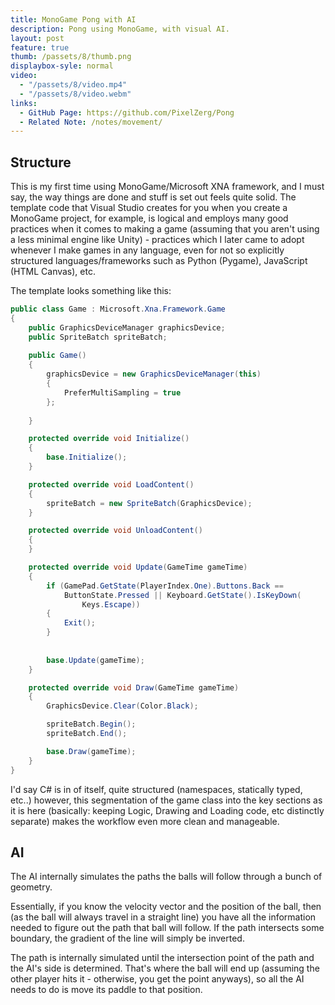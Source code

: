 ```yaml
---
title: MonoGame Pong with AI
description: Pong using MonoGame, with visual AI.
layout: post
feature: true
thumb: /passets/8/thumb.png
displaybox-syle: normal
video:
  - "/passets/8/video.mp4"
  - "/passets/8/video.webm"
links:
  - GitHub Page: https://github.com/PixelZerg/Pong
  - Related Note: /notes/movement/
---
```


## Structure

This is my first time using MonoGame/Microsoft XNA framework, and I must say, the way things are done and stuff is set out feels quite solid. The template code that Visual Studio creates for you when you create a MonoGame project, for example, is logical and employs many good practices when it comes to making a game (assuming that you aren't using a less minimal engine like Unity) - practices which I later came to adopt whenever I make games in any language, even for not so explicitly structured languages/frameworks such as Python (Pygame), JavaScript (HTML Canvas), etc.

The template looks something like this:

```csharp
public class Game : Microsoft.Xna.Framework.Game
{
    public GraphicsDeviceManager graphicsDevice;
    public SpriteBatch spriteBatch;
    
    public Game()
    {
        graphicsDevice = new GraphicsDeviceManager(this)
        {
            PreferMultiSampling = true
        };
        
    }

    protected override void Initialize()
    {
        base.Initialize();
    }

    protected override void LoadContent()
    {
        spriteBatch = new SpriteBatch(GraphicsDevice);
    }

    protected override void UnloadContent()
    {
    }

    protected override void Update(GameTime gameTime)
    {
        if (GamePad.GetState(PlayerIndex.One).Buttons.Back ==
            ButtonState.Pressed || Keyboard.GetState().IsKeyDown(
                Keys.Escape))
        {
            Exit();
        }
        
        
        base.Update(gameTime);
    }

    protected override void Draw(GameTime gameTime)
    {
        GraphicsDevice.Clear(Color.Black);

        spriteBatch.Begin();
        spriteBatch.End();

        base.Draw(gameTime);
    }
}
```

I'd say C# is in of itself, quite structured (namespaces, statically typed, etc..) however, this segmentation of the game class into the key sections as it is here (basically: keeping Logic, Drawing and Loading code, etc distinctly separate) makes the workflow even more clean and manageable.

## AI
The AI internally simulates the paths the balls will follow through a bunch of geometry.

Essentially, if you know the velocity vector and the position of the ball, then (as the ball will always travel in a straight line) you have all the information needed to figure out the path that ball will follow. If the path intersects some boundary, the gradient of the line will simply be inverted.

The path is internally simulated until the intersection point of the path and the AI's side is determined. That's where the ball will end up (assuming the other player hits it - otherwise, you get the point anyways), so all the AI needs to do is move its paddle to that position.